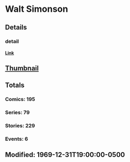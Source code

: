# Walt  Simonson 
## Details
### detail
#### [Link](http://marvel.com/comics/creators/12516/walt_simonson?utm_campaign=apiRef&utm_source=225578a89fc76f3d20fbffda5d17a88d)
## [Thumbnail](http://i.annihil.us/u/prod/marvel/i/mg/b/40/image_not_available.jpg)
## Totals
### Comics: 195
### Series: 79
### Stories: 229
### Events: 6
## Modified: 1969-12-31T19:00:00-0500